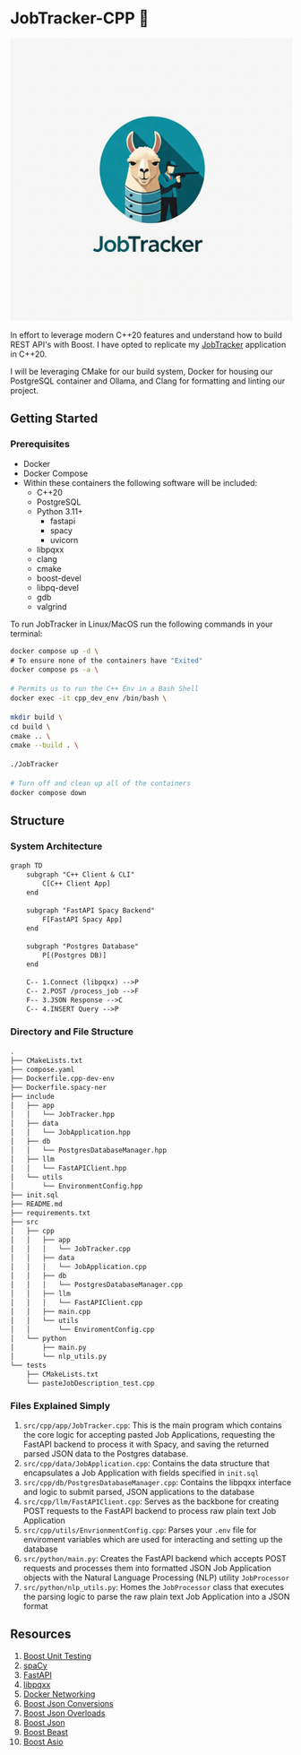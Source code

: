 # JobTracker-CPP 💼

![JobTracker-Logo](logo.jpeg)

In effort to leverage modern C++20 features and understand how to build
REST API's with Boost. I have opted to replicate my 
[JobTracker](https://github.com/luisdavidgarcia/JobTracker) application in
C++20. 

I will be leveraging CMake for our build system, Docker for housing
our PostgreSQL container and Ollama, and Clang for formatting and linting
our project.

## Getting Started

### Prerequisites

- Docker
- Docker Compose
- Within these containers the following software will be included:
  - C++20
  - PostgreSQL
  - Python 3.11+
    - fastapi
    - spacy
    - uvicorn
  - libpqxx
  - clang
  - cmake
  - boost-devel
  - libpq-devel
  - gdb
  - valgrind

To run JobTracker in Linux/MacOS run the following commands in your terminal:

```sh
docker compose up -d \
# To ensure none of the containers have "Exited"
docker compose ps -a \

# Permits us to run the C++ Env in a Bash Shell
docker exec -it cpp_dev_env /bin/bash \

mkdir build \
cd build \
cmake .. \
cmake --build . \

./JobTracker

# Turn off and clean up all of the containers
docker compose down
```

## Structure

### System Architecture

```mermaid
graph TD
    subgraph "C++ Client & CLI"
        C[C++ Client App]
    end

    subgraph "FastAPI Spacy Backend"
        F[FastAPI Spacy App]
    end

    subgraph "Postgres Database"
        P[(Postgres DB)]
    end

    C-- 1.Connect (libpqxx) -->P
    C-- 2.POST /process_job -->F
    F-- 3.JSON Response -->C
    C-- 4.INSERT Query -->P
```

### Directory and File Structure

```
.
├── CMakeLists.txt
├── compose.yaml
├── Dockerfile.cpp-dev-env
├── Dockerfile.spacy-ner
├── include
│   ├── app
│   │   └── JobTracker.hpp
│   ├── data
│   │   └── JobApplication.hpp
│   ├── db
│   │   └── PostgresDatabaseManager.hpp
│   ├── llm
│   │   └── FastAPIClient.hpp
│   └── utils
│       └── EnvironmentConfig.hpp
├── init.sql
├── README.md
├── requirements.txt
├── src
│   ├── cpp
│   │   ├── app
│   │   │   └── JobTracker.cpp
│   │   ├── data
│   │   │   └── JobApplication.cpp
│   │   ├── db
│   │   │   └── PostgresDatabaseManager.cpp
│   │   ├── llm
│   │   │   └── FastAPIClient.cpp
│   │   ├── main.cpp
│   │   └── utils
│   │       └── EnviromentConfig.cpp
│   └── python
│       ├── main.py
│       └── nlp_utils.py
└── tests
    ├── CMakeLists.txt
    └── pasteJobDescription_test.cpp
```

### Files Explained Simply

1. `src/cpp/app/JobTracker.cpp`: This is the main program which contains the core logic for
    accepting pasted Job Applications, requesting the FastAPI backend to process it with Spacy,
    and saving the returned parsed JSON data to the Postgres database.
1. `src/cpp/data/JobApplication.cpp`: Contains the data structure that encapsulates a Job
   Application with fields specified in `init.sql`
1. `src/cpp/db/PostgresDatabaseManager.cpp`: Contains the libpqxx interface and logic to submit
   parsed, JSON applications to the database
1. `src/cpp/llm/FastAPIClient.cpp`: Serves as the backbone for creating POST requests to the
   FastAPI backend to process raw plain text Job Application
1. `src/cpp/utils/EnvrionmentConfig.cpp`: Parses your `.env` file for enviroment variables which
   are used for interacting and setting up the database
1. `src/python/main.py`: Creates the FastAPI backend which accepts POST requests and processes
    them into formatted JSON Job Application objects with the Natural Language Processing (NLP)
    utility `JobProcessor`
1. `src/python/nlp_utils.py`: Homes the `JobProcessor` class that executes the parsing logic to
    parse the raw plain text Job Application into a JSON format   


## Resources

1. [Boost Unit Testing](https://www.boost.org/doc/libs/latest/libs/test/doc/html/index.html)
2. [spaCy](https://spacy.io/)
3. [FastAPI](https://github.com/fastapi/fastapi)
4. [libpqxx](https://github.com/jtv/libpqxx)
5. [Docker Networking](https://www.netmaker.io/resources/docker-compose-network)
6. [Boost Json Conversions](https://www.boost.org/doc/libs/latest/libs/json/doc/html/json/conversion/custom_conversions.html)
7. [Boost Json Overloads](https://www.boost.org/doc/libs/latest/libs/json/doc/html/json/conversion/custom_conversions.html)
8. [Boost Json](https://www.boost.org/doc/libs/latest/libs/json/doc/html/index.html)
9. [Boost Beast](https://www.boost.org/doc/libs/latest/libs/beast/doc/html/index.html)
10. [Boost Asio](https://www.boost.org/doc/libs/1_73_0/doc/html/boost_asio/overview.html)
